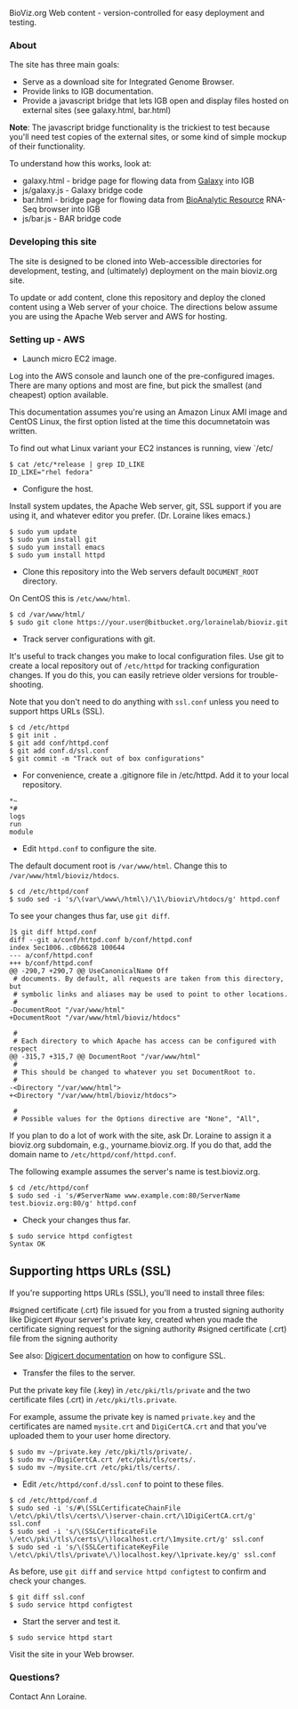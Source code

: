BioViz.org Web content - version-controlled for easy deployment and testing. 

### About ###

The site has three main goals:

* Serve as a download site for Integrated Genome Browser. 
* Provide links to IGB documentation. 
* Provide a javascript bridge that lets IGB open and display files hosted on external sites (see galaxy.html, bar.html)

**Note**: The javascript bridge functionality is the trickiest to test because you'll need test copies of the external sites, or
some kind of simple mockup of their functionality.

To understand how this works, look at:

* galaxy.html - bridge page for flowing data from [Galaxy](http://usegalaxy.org) into IGB
* js/galaxy.js - Galaxy bridge code
* bar.html - bridge page for flowing data from [BioAnalytic Resource](http://bar.utoronto.ca) RNA-Seq browser into IGB
* js/bar.js - BAR bridge code

### Developing this site ###

The site is designed to be cloned into Web-accessible directories for development, testing, and (ultimately) deployment
on the main bioviz.org site. 

To update or add content, clone this repository and deploy the cloned content using a Web server of your choice.
The directions below assume you are using the Apache Web server and AWS for hosting. 

### Setting up - AWS ###

* Launch micro EC2 image. 

Log into the AWS console and launch one of the pre-configured images. There are many options and most are fine, but pick the smallest 
(and cheapest) option available.

This documentation assumes you're using an Amazon Linux AMI image and CentOS Linux, the first option listed at the
time this documnetatoin was written. 

To find out what Linux variant your EC2 instances is running, view `/etc/

```
$ cat /etc/*release | grep ID_LIKE
ID_LIKE="rhel fedora"
```

* Configure the host. 

Install system updates, the Apache Web server, git, SSL support if you are using it, and whatever editor you prefer. (Dr. Loraine likes emacs.)

```
$ sudo yum update
$ sudo yum install git
$ sudo yum install emacs 
$ sudo yum install httpd
```

* Clone this repository into the Web servers default `DOCUMENT_ROOT` directory. 

On CentOS this is `/etc/www/html`.

```
$ cd /var/www/html/
$ sudo git clone https://your.user@bitbucket.org/lorainelab/bioviz.git
```

* Track server configurations with git.

It's useful to track changes you make to local configuration files. Use git to create a local
repository out of `/etc/httpd` for tracking configuration changes. If you do this, you can 
easily retrieve older versions for trouble-shooting.

Note that you don't need to do anything with `ssl.conf` unless you need to support https URLs (SSL).

```
$ cd /etc/httpd
$ git init .
$ git add conf/httpd.conf
$ git add conf.d/ssl.conf
$ git commit -m "Track out of box configurations"
```

* For convenience, create a .gitignore file in /etc/httpd. Add it to your local repository.

```
*~
*#
logs
run
module
```

* Edit `httpd.conf` to configure the site. 

The default document root is `/var/www/html`. Change this to `/var/www/html/bioviz/htdocs`. 

```
$ cd /etc/httpd/conf
$ sudo sed -i 's/\(var\/www\/html\)/\1\/bioviz\/htdocs/g' httpd.conf
```

To see your changes thus far, use `git diff`.

```
]$ git diff httpd.conf 
diff --git a/conf/httpd.conf b/conf/httpd.conf
index 5ec1006..c0b6628 100644
--- a/conf/httpd.conf
+++ b/conf/httpd.conf
@@ -290,7 +290,7 @@ UseCanonicalName Off
 # documents. By default, all requests are taken from this directory, but
 # symbolic links and aliases may be used to point to other locations.
 #
-DocumentRoot "/var/www/html"
+DocumentRoot "/var/www/html/bioviz/htdocs"
 
 #
 # Each directory to which Apache has access can be configured with respect
@@ -315,7 +315,7 @@ DocumentRoot "/var/www/html"
 #
 # This should be changed to whatever you set DocumentRoot to.
 #
-<Directory "/var/www/html">
+<Directory "/var/www/html/bioviz/htdocs">
 
 #
 # Possible values for the Options directive are "None", "All",
```
 
If you plan to do a lot of work with the site, ask Dr. Loraine to assign it a bioviz.org subdomain,
e.g., yourname.bioviz.org. If you do that, add the domain name to `/etc/httpd/conf/httpd.conf`.

The following example assumes the server's name is test.bioviz.org. 

```
$ cd /etc/httpd/conf
$ sudo sed -i 's/#ServerName www.example.com:80/ServerName test.bioviz.org:80/g' httpd.conf
```

* Check your changes thus far. 

```
$ sudo service httpd configtest
Syntax OK
```

## Supporting https URLs (SSL) ##

If you're supporting https URLs (SSL), you'll need to install three files: 

#signed certificate (.crt) file issued for you from a trusted signing authority like Digicert
#your server's private key, created when you made the certificate signing request for the signing authority
#signed certificate (.crt) file from the signing authority

See also: [Digicert documentation](https://www.digicert.com/csr-ssl-installation/apache-openssl.htm) on how to configure SSL.

* Transfer the files to the server. 

Put the private key file (.key) in `/etc/pki/tls/private` and the two certificate files (.crt) in `/etc/pki/tls.private`.

For example, assume the private key is named `private.key` and the certificates are named `mysite.crt` and `DigiCertCA.crt` 
and that you've uploaded them to your user home directory.

```
$ sudo mv ~/private.key /etc/pki/tls/private/.
$ sudo mv ~/DigiCertCA.crt /etc/pki/tls/certs/.
$ sudo mv ~/mysite.crt /etc/pki/tls/certs/.
```

* Edit `/etc/httpd/conf.d/ssl.conf` to point to these files. 

```
$ cd /etc/httpd/conf.d
$ sudo sed -i 's/#\(SSLCertificateChainFile \/etc\/pki\/tls\/certs\/\)server-chain.crt/\1DigiCertCA.crt/g' ssl.conf
$ sudo sed -i 's/\(SSLCertificateFile \/etc\/pki\/tls\/certs\/\)localhost.crt/\1mysite.crt/g' ssl.conf
$ sudo sed -i 's/\(SSLCertificateKeyFile \/etc\/pki\/tls\/private\/\)localhost.key/\1private.key/g' ssl.conf
```

As before, use `git diff` and `service httpd configtest` to confirm and check your changes.

```
$ git diff ssl.conf
$ sudo service httpd configtest
```

* Start the server and test it.

```
$ sudo service httpd start
```

Visit the site in your Web browser. 

### Questions? ###

Contact Ann Loraine.